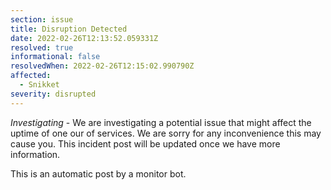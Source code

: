 ```yaml
---
section: issue
title: Disruption Detected
date: 2022-02-26T12:13:52.059331Z
resolved: true
informational: false
resolvedWhen: 2022-02-26T12:15:02.990790Z
affected:
  - Snikket
severity: disrupted
---
```

*Investigating* - We are investigating a potential issue that might affect the uptime of one our of services. We are sorry for any inconvenience this may cause you. This incident post will be updated once we have more information.

This is an automatic post by a monitor bot.
        